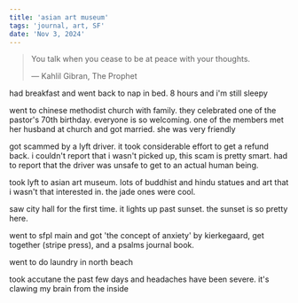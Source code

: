 ```yaml
---
title: 'asian art museum'
tags: 'journal, art, SF'
date: 'Nov 3, 2024'
---
```


> You talk when you cease to be at peace with your thoughts.
>
> ― Kahlil Gibran, The Prophet

had breakfast and went back to nap in bed. 8 hours and i'm still sleepy

went to chinese methodist church with family. they celebrated one of the pastor's 70th birthday. everyone is so welcoming. one of the members met her husband at church and got married. she was very friendly

got scammed by a lyft driver. it took considerable effort to get a refund back. i couldn't report that i wasn't picked up, this scam is pretty smart. had to report that the driver was unsafe to get to an actual human being.

took lyft to asian art museum. lots of buddhist and hindu statues and art that i wasn't that interested in. the jade ones were cool.

saw city hall for the first time. it lights up past sunset. the sunset is so pretty here.

went to sfpl main and got 'the concept of anxiety' by kierkegaard, get together (stripe press), and a psalms journal book.

went to do laundry in north beach

took accutane the past few days and headaches have been severe. it's clawing my brain from the inside
